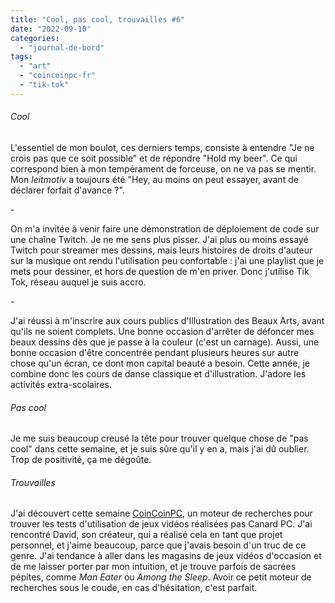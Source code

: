 ```yaml
---
title: "Cool, pas cool, trouvailles #6"
date: "2022-09-10"
categories: 
  - "journal-de-bord"
tags: 
  - "art"
  - "coincoinpc-fr"
  - "tik-tok"
---
```


###### Cool

L'essentiel de mon boulot, ces derniers temps, consiste à entendre "Je ne crois pas que ce soit possible" et de répondre "Hold my beer". Ce qui correspond bien à mon tempérament de forceuse, on ne va pas se mentir. Mon _leitmotiv_ a toujours été "Hey, au moins on peut essayer, avant de déclarer forfait d'avance ?".

\-

On m'a invitée à venir faire une démonstration de déploiement de code sur une chaîne Twitch. Je ne me sens plus pisser. J'ai plus ou moins essayé Twitch pour streamer mes dessins, mais leurs histoires de droits d'auteur sur la musique ont rendu l'utilisation peu confortable : j'ai une playlist que je mets pour dessiner, et hors de question de m'en priver. Donc j'utilise Tik Tok, réseau auquel je suis accro.

\-

J'ai réussi à m'inscrire aux cours publics d'Illustration des Beaux Arts, avant qu'ils ne soient complets. Une bonne occasion d'arrêter de défoncer mes beaux dessins dès que je passe à la couleur (c'est un carnage). Aussi, une bonne occasion d'être concentrée pendant plusieurs heures sur autre chose qu'un écran, ce dont mon capital beauté a besoin. Cette année, je combine donc les cours de danse classique et d'illustration. J'adore les activités extra-scolaires.

###### Pas cool

Je me suis beaucoup creusé la tête pour trouver quelque chose de "pas cool" dans cette semaine, et je suis sûre qu'il y en a, mais j'ai dû oublier. Trop de positivité, ça me dégoûte.

###### Trouvailles

J'ai découvert cette semaine [CoinCoinPC](https://coincoinpc.fr), un moteur de recherches pour trouver les tests d'utilisation de jeux vidéos réalisées pas Canard PC. J'ai rencontré David, son créateur, qui a réalisé cela en tant que projet personnel, et j'aime beaucoup, parce que j'avais besoin d'un truc de ce genre. J'ai tendance à aller dans les magasins de jeux vidéos d'occasion et de me laisser porter par mon intuition, et je trouve parfois de sacrées pépites, comme _Man Eater_ ou _Among the Sleep_. Avoir ce petit moteur de recherches sous le coude, en cas d'hésitation, c'est parfait.
